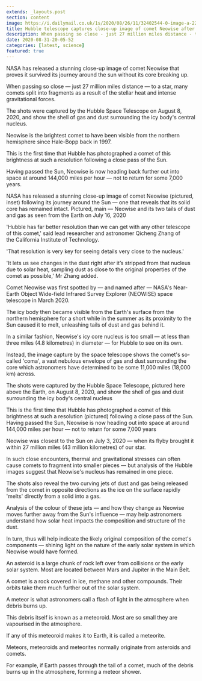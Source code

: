 ```yaml
---
extends: _layouts.post
section: content
image: https://i.dailymail.co.uk/1s/2020/08/26/11/32402544-0-image-a-22_1598438385792.jpg 
title: Hubble telescope captures close-up image of comet Neowise after its journey around the Sun 
description: When passing so close - just 27 million miles distance - to a star, many comets split into fragments as a result of the stellar heat and intense gravitational forces. 
date: 2020-08-31-20-05-52 
categories: [latest, science] 
featured: true 
--- 
```

NASA has released a stunning close-up image of comet Neowise that proves it survived its journey around the sun without its core breaking up.

When passing so close — just 27 million miles distance — to a star, many comets split into fragments as a result of the stellar heat and intense gravitational forces. 

The shots were captured by the Hubble Space Telescope on August 8, 2020, and show the shell of gas and dust surrounding the icy body's central nucleus.

Neowise is the brightest comet to have been visible from the northern hemisphere since Hale-Bopp back in 1997. 

This is the first time that Hubble has photographed a comet of this brightness at such a resolution following a close pass of the Sun. 

Having passed the Sun, Neowise is now heading back further out into space at around 144,000 miles per hour — not to return for some 7,000 years. 

NASA has released a stunning close-up image of comet Neowise (pictured, inset) following its journey around the Sun — one that reveals that its solid core has remained intact. Pictured, main — Neowise and its two tails of dust and gas as seen from the Earth on July 16, 2020

'Hubble has far better resolution than we can get with any other telescope of this comet,' said lead researcher and astronomer Qicheng Zhang of the California Institute of Technology.

'That resolution is very key for seeing details very close to the nucleus.'

'It lets us see changes in the dust right after it’s stripped from that nucleus due to solar heat, sampling dust as close to the original properties of the comet as possible,' Mr Zhang added.

Comet Neowise was first spotted by — and named after — NASA's Near-Earth Object Wide-field Infrared Survey Explorer (NEOWISE) space telescope in March 2020.

The icy body then became visible from the Earth's surface from the northern hemisphere for a short while in the summer as its proximity to the Sun caused it to melt, unleashing tails of dust and gas behind it.

In a similar fashion, Neowise's icy core nucleus is too small — at less than three miles (4.8 kilometres) in diameter — for Hubble to see on its own.

Instead, the image capture by the space telescope shows the comet's so-called 'coma', a vast nebulous envelope of gas and dust surrounding the core which astronomers have determined to be some 11,000 miles (18,000 km) across.

The shots were captured by the Hubble Space Telescope, pictured here above the Earth, on August 8, 2020, and show the shell of gas and dust surrounding the icy body's central nucleus

This is the first time that Hubble has photographed a comet of this brightness at such a resolution (pictured) following a close pass of the Sun. Having passed the Sun, Neowise is now heading out into space at around 144,000 miles per hour — not to return for some 7,000 years

Neowise was closest to the Sun on July 3, 2020 — when its flyby brought it within 27 million miles (43 million kilometres) of our star.

In such close encounters, thermal and gravitational stresses can often cause comets to fragment into smaller pieces — but analysis of the Hubble images suggest that Neowise's nucleus has remained in one piece.

The shots also reveal the two curving jets of dust and gas being released from the comet in opposite directions as the ice on the surface rapidly 'melts' directly from a solid into a gas.

Analysis of the colour of these jets — and how they change as Neowise moves further away from the Sun's influence — may help astronomers understand how solar heat impacts the composition and structure of the dust.

In turn, thus will help indicate the likely original composition of the comet's components — shining light on the nature of the early solar system in which Neowise would have formed.

An asteroid is a large chunk of rock left over from collisions or the early solar system. Most are located between Mars and Jupiter in the Main Belt.

A comet is a rock covered in ice, methane and other compounds. Their orbits take them much further out of the solar system.

A meteor is what astronomers call a flash of light in the atmosphere when debris burns up.

This debris itself is known as a meteoroid. Most are so small they are vapourised in the atmosphere.

If any of this meteoroid makes it to Earth, it is called a meteorite.

Meteors, meteoroids and meteorites normally originate from asteroids and comets.

For example, if Earth passes through the tail of a comet, much of the debris burns up in the atmosphere, forming a meteor shower.

